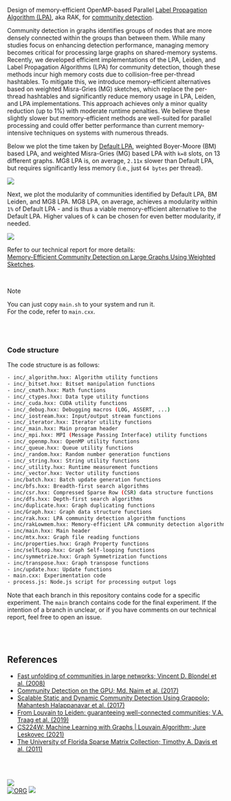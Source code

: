 Design of memory-efficient OpenMP-based Parallel [Label Propagation Algorithm (LPA)], aka RAK, for [community detection].

Community detection in graphs identifies groups of nodes that are more densely connected within the groups than between them. While many studies focus on enhancing detection performance, managing memory becomes critical for processing large graphs on shared-memory systems. Recently, we developed efficient implementations of the LPA, Leiden, and Label Propagation Algorithms (LPA) for community detection, though these methods incur high memory costs due to collision-free per-thread hashtables. To mitigate this, we introduce memory-efficient alternatives based on weighted Misra-Gries (MG) sketches, which replace the per-thread hashtables and significantly reduce memory usage in LPA, Leiden, and LPA implementations. This approach achieves only a minor quality reduction (up to 1%) with moderate runtime penalties. We believe these slightly slower but memory-efficient methods are well-suited for parallel processing and could offer better performance than current memory-intensive techniques on systems with numerous threads.

Below we plot the time taken by [Default LPA], weighted Boyer-Moore (BM) based LPA, and weighted Misra-Gries (MG) based LPA with `k=8` slots, on 13 different graphs. MG8 LPA is, on average, `2.11x` slower than Default LPA, but requires significantly less memory (i.e., just `64 bytes` per thread).

[![](https://i.imgur.com/CRZ2GR6.png)][sheets-o1]

Next, we plot the modularity of communities identified by Default LPA, BM Leiden, and MG8 LPA. MG8 LPA, on average, achieves a modularity within `1%` of Default LPA - and is thus a viable memory-efficient alternative to the Default LPA. Higher values of `k` can be chosen for even better modularity, if needed.

[![](https://i.imgur.com/6sCqe7w.png)][sheets-o1]

Refer to our technical report for more details: \
[Memory-Efficient Community Detection on Large Graphs Using Weighted Sketches][report].

<br>

> [!NOTE]
> You can just copy `main.sh` to your system and run it. \
> For the code, refer to `main.cxx`.


[Label Propagation Algorithm (LPA)]: https://en.wikipedia.org/wiki/Label_propagation_algorithm
[community detection]: https://en.wikipedia.org/wiki/Community_structure
[Default LPA]: https://github.com/puzzlef/rak-communities-openmp
[sheets-o1]: https://docs.google.com/spreadsheets/d/1vIc2Gmccc8gTHCJ54VnxDS2osQelR8m4zJ2OSzRRqXg/edit?usp=sharing
[report]: https://arxiv.org/abs/2411.02268

<br>
<br>


### Code structure

The code structure is as follows:

```bash
- inc/_algorithm.hxx: Algorithm utility functions
- inc/_bitset.hxx: Bitset manipulation functions
- inc/_cmath.hxx: Math functions
- inc/_ctypes.hxx: Data type utility functions
- inc/_cuda.hxx: CUDA utility functions
- inc/_debug.hxx: Debugging macros (LOG, ASSERT, ...)
- inc/_iostream.hxx: Input/output stream functions
- inc/_iterator.hxx: Iterator utility functions
- inc/_main.hxx: Main program header
- inc/_mpi.hxx: MPI (Message Passing Interface) utility functions
- inc/_openmp.hxx: OpenMP utility functions
- inc/_queue.hxx: Queue utility functions
- inc/_random.hxx: Random number generation functions
- inc/_string.hxx: String utility functions
- inc/_utility.hxx: Runtime measurement functions
- inc/_vector.hxx: Vector utility functions
- inc/batch.hxx: Batch update generation functions
- inc/bfs.hxx: Breadth-first search algorithms
- inc/csr.hxx: Compressed Sparse Row (CSR) data structure functions
- inc/dfs.hxx: Depth-first search algorithms
- inc/duplicate.hxx: Graph duplicating functions
- inc/Graph.hxx: Graph data structure functions
- inc/rak.hxx: LPA community detection algorithm functions
- inc/rakLowmem.hxx: Memory-efficient LPA community detection algorithm functions
- inc/main.hxx: Main header
- inc/mtx.hxx: Graph file reading functions
- inc/properties.hxx: Graph Property functions
- inc/selfLoop.hxx: Graph Self-looping functions
- inc/symmetrize.hxx: Graph Symmetrization functions
- inc/transpose.hxx: Graph transpose functions
- inc/update.hxx: Update functions
- main.cxx: Experimentation code
- process.js: Node.js script for processing output logs
```

Note that each branch in this repository contains code for a specific experiment. The `main` branch contains code for the final experiment. If the intention of a branch in unclear, or if you have comments on our technical report, feel free to open an issue.

<br>
<br>


## References

- [Fast unfolding of communities in large networks; Vincent D. Blondel et al. (2008)](https://arxiv.org/abs/0803.0476)
- [Community Detection on the GPU; Md. Naim et al. (2017)](https://arxiv.org/abs/1305.2006)
- [Scalable Static and Dynamic Community Detection Using Grappolo; Mahantesh Halappanavar et al. (2017)](https://ieeexplore.ieee.org/document/8091047)
- [From Louvain to Leiden: guaranteeing well-connected communities; V.A. Traag et al. (2019)](https://www.nature.com/articles/s41598-019-41695-z)
- [CS224W: Machine Learning with Graphs | Louvain Algorithm; Jure Leskovec (2021)](https://www.youtube.com/watch?v=0zuiLBOIcsw)
- [The University of Florida Sparse Matrix Collection; Timothy A. Davis et al. (2011)](https://doi.org/10.1145/2049662.2049663)

<br>
<br>


[![](https://img.youtube.com/vi/M6npDdVGue4/maxresdefault.jpg)](https://www.youtube.com/watch?v=M6npDdVGue4)<br>
[![ORG](https://img.shields.io/badge/org-puzzlef-green?logo=Org)](https://puzzlef.github.io)
![](https://ga-beacon.deno.dev/G-KD28SG54JQ:hbAybl6nQFOtmVxW4if3xw/github.com/puzzlef/rak-lowmem-communities-openmp)

[Prof. Dip Sankar Banerjee]: https://sites.google.com/site/dipsankarban/
[Prof. Kishore Kothapalli]: https://faculty.iiit.ac.in/~kkishore/
[SuiteSparse Matrix Collection]: https://sparse.tamu.edu
